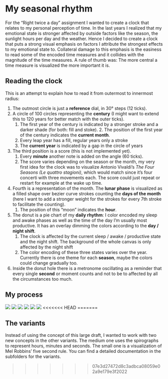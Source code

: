 # My seasonal rhythm

For the “Right twice a day” assignment I wanted to create a clock that relates to my personal perception of time. In the last years I realized that my emotional state is stronger affected by outside factors like the season, the sunlight hours per day and the weather. Hence I decided to create a clock that puts a strong visual emphasis on factors I attribute the strongest effects to my emotional state to. Collateral damage to this emphasis is the easiness to read some of the encoded time measures and it collides with the magnitude of the time measures. A rule of thumb was: The more central a time measure is visualized the more important it is.


## Reading the clock

This is an attempt to explain how to read it from outermost to innermost radius:

1. The outmost circle is just a **reference** dial, in 30° steps (12 ticks).
2. A circle of 100 circles representing the **century** (I might want to extend this to 120 years for better match with the outer ticks).
    1. The first year of the century is indicated by a stronger stroke and a darker shade (for both: fill and stoke).
        2. The position of the first year of the century indicates the **current month**.
    2. Every leap year has a fill, regular years only a stroke
    3. The **current year** is indicated by a gap in the circle of years
3. The third position is a score (this is not implemented yet).
    1. Every **minute** another note is added on the angle (60 ticks).
    2. The score varies depending on the season or the month, my very first idea for the clock was to visualize Antonio Vivaldi’s _The Four Seasons (Le quattro stagioni)_, which would match since it’s four concerti with three movements each. The score could just repeat or restart for example at the wake up time.
4. Fourth is a representation of the month. The **lunar phase** is visualized as a filled shape over bezier curve strokes counting the **days of the month** (here I want to add a stronger weight for the strokes for every 7th stroke to facilitate the counting).
    1. The position of this “moon” indicates the **hour**.
5. The donut is a pie chart of my **daily rhythm**: I color encoded my sleep and awake phases as well as the time of the day I’m usually most productive. It has an overlay dimming the colors according to the **day / night shift**.
    1. The clock is affected by the current sleep / awake / productive state and the night shift. The background of the whole canvas is only affected by the night shift
    2. The color encoding of these three states varies over the year. Currently there is one theme for each **season**, maybe the colors could change gradually too.
6.  Inside the donut hole there is a metronome oscillating as a reminder that every single **second** or moment counts and not to be to affected by all the circumstances too much.

## My process

<img src="assets/01-hand-draft.jpg" />
<img src="assets/02-illustrator-draft.png" />
<img src="assets/03-illustrator-draft.png" />
<img src="assets/04-illustrator-draft.png" />
<img src="assets/05-notes.jpg" />
<img src="assets/06-notes.jpg" />
<<<<<<< HEAD
=======


## The variants

Instead of using the concept of this large draft, I wanted to work with two new concepts in the other variants. The medium one uses the spirographs to represent hours, minutes and seconds. The small one is a visualization of Mel Robbins’ five second rule. You can find a detailed documentation in the subfolders for the variants.
>>>>>>> 07e3d27472d8c3adbca08059e02a9e179e3f2022
